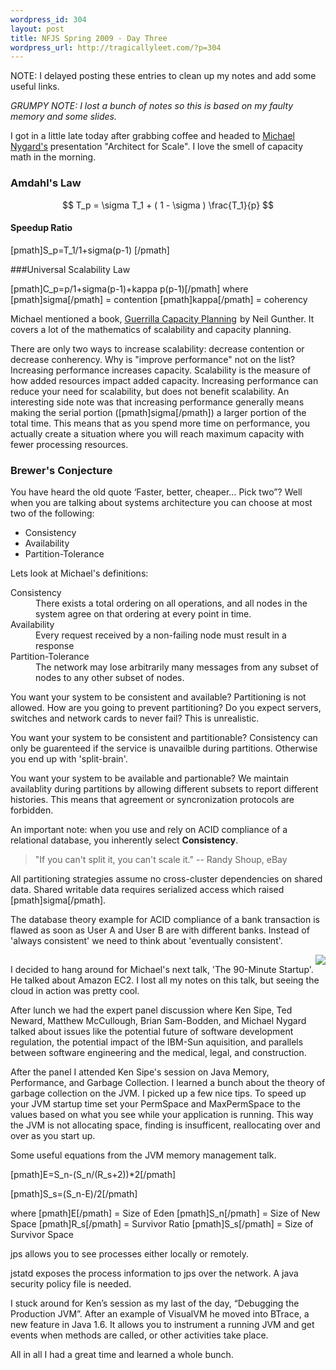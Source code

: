 ```yaml
--- 
wordpress_id: 304
layout: post
title: NFJS Spring 2009 - Day Three
wordpress_url: http://tragicallyleet.com/?p=304
---
```

NOTE: I delayed posting these entries to clean up my notes and add some useful links.

<i>GRUMPY NOTE: I lost a bunch of notes so this is based on my faulty memory and some slides.</i>

I got in a little late today after grabbing coffee and headed to [Michael Nygard's](http://michaelnygard.com/) presentation "Architect for Scale". I love the smell of capacity math in the morning.

### Amdahl's Law

$$ T_p = \sigma T_1 + ( 1 - \sigma ) \frac{T_1}{p} $$ 

#### Speedup Ratio

[pmath]S_p=T_1/1+sigma(p-1) [/pmath] 

###Universal Scalability Law

[pmath]C_p=p/1+sigma(p-1)+kappa p(p-1)[/pmath]
where
[pmath]sigma[/pmath] = contention
[pmath]kappa[/pmath] = coherency

Michael mentioned a book, [Guerrilla Capacity Planning](http://www.amazon.com/gp/product/3540261389?ie=UTF8&tag=mylibrary01-20&linkCode=as2&camp=1789&creative=390957&creativeASIN=3540261389)<img src="http://www.assoc-amazon.com/e/ir?t=mylibrary01-20&l=as2&o=1&a=3540261389" width="1" height="1" border="0" alt="" style="border:none !important; margin:0px !important;" /> by Neil Gunther. It covers a lot of the mathematics of scalability and capacity planning.

There are only two ways to increase scalability: decrease contention or decrease conherency. Why is "improve performance" not on the list? Increasing performance increases capacity. Scalability is the measure of how added resources impact added capacity. Increasing performance can reduce your need for scalability, but does not benefit scalability. An interesting side note was that increasing performance generally means making the serial portion ([pmath]sigma[/pmath]) a larger portion of the total time. This means that as you spend more time on performance, you actually create a situation where you will reach maximum capacity with fewer processing resources.

### Brewer's Conjecture

You have heard the old quote &lsquo;Faster, better, cheaper&hellip; Pick two&rdquo;? Well when you are talking about systems architecture you can choose at most two of the following: 

<ul>
<li>Consistency</li>
<li>Availability</li>
<li>Partition-Tolerance</li>
</ul>

Lets look at Michael's definitions: 

<dl>
<dt>Consistency</dt>
<dd>There exists a total ordering on all operations, and all nodes in the system agree on that ordering at every point in time.</dd>
<dt>Availability</dt>
<dd>Every request received by a non-failing node must result in a response</dd>
<dt>Partition-Tolerance</dt>
<dd>The network may lose arbitrarily many messages from any subset of nodes to any other subset of nodes.</dd>
</dl>

You want your system to be consistent and available? Partitioning is not allowed. How are you going to prevent partitioning? Do you expect servers, switches and network cards to never fail? This is unrealistic.

You want your system to be consistent and partitionable? Consistency can only be guarenteed if the service is unavailble during partitions. Otherwise you end up with 'split-brain'.

You want your system to be available and partionable? We maintain availablity during partitions by allowing different subsets to report different histories. This means that agreement or syncronization protocols are forbidden.

An important note: when you use and rely on ACID compliance of a relational database, you inherently select <b>Consistency</b>.

<blockquote>
"If you can't split it, you can't scale it." -- Randy Shoup, eBay
</blockquote>

All partitioning strategies assume no cross-cluster dependencies on shared data. Shared writable data requires serialized access which raised [pmath]sigma[/pmath].

The database theory example for ACID compliance of a bank transaction is flawed as soon as User A and User B are with different banks. Instead of 'always consistent' we need to think about 'eventually consistent'. </p>
<a href="http://www.amazon.com/gp/product/0978739213?ie=UTF8&tag=tragicallyl33-20&linkCode=as2&camp=1789&creative=390957&creativeASIN=0978739213"><img border="0" src="https://images-na.ssl-images-amazon.com/images/I/41Nb-knuW-L._SL160_.jpg" align="right"></a><img src="http://www.assoc-amazon.com/e/ir?t=mylibrary01-20&l=as2&o=1&a=0978739213" width="1" height="1" border="0" alt="" style="border:none !important; margin:0px !important;" />

I decided to hang around for Michael's next talk, 'The 90-Minute Startup'. He talked about Amazon EC2. I lost all my notes on this talk, but seeing the cloud in action was pretty cool.

After lunch we had the expert panel discussion where Ken Sipe, Ted Neward, Matthew McCullough, Brian Sam-Bodden, and Michael Nygard talked about issues like the potential future of software development regulation, the potential impact of the IBM-Sun aquisition, and parallels between software engineering and the medical, legal, and construction.

After the panel I attended Ken Sipe's session on Java Memory, Performance, and Garbage Collection. I learned a bunch about the theory of garbage collection on the JVM. I picked up a few nice tips. To speed up your JVM startup time set your PermSpace and MaxPermSpace to the values based on what you see while your application is running. This way the JVM is not allocating space, finding is insufficent, reallocating over and over as you start up.

Some useful equations from the JVM memory management talk.

[pmath]E=S_n-(S_n/(R_s+2))*2[/pmath]

[pmath]S_s=(S_n-E)/2[/pmath]

where
[pmath]E[/pmath] = Size of Eden
[pmath]S_n[/pmath] = Size of New Space
[pmath]R_s[/pmath] = Survivor Ratio
[pmath]S_s[/pmath] = Size of Survivor Space

jps allows you to see processes either locally or remotely.

jstatd exposes the process information to jps over the network. A java security policy file is needed.

I stuck around for Ken&rsquo;s session as my last of the day, &ldquo;Debugging the Production JVM&rdquo;. After an example of VisualVM he moved into BTrace, a new feature in Java 1.6. It allows you to instrument a running JVM and get events when methods are called, or other activities take place.

All in all I had a great time and learned a whole bunch.
